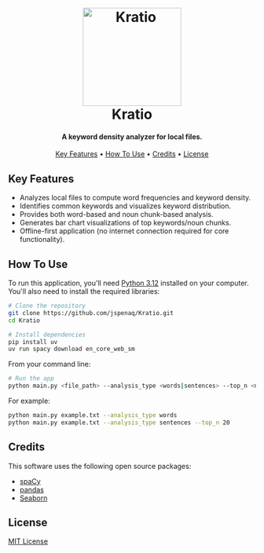 <h1 align="center">
  <br>
  <a href="https://github.com/jspenaq/Kratio"><img src="https://github-production-user-asset-6210df.s3.amazonaws.com/36420972/452481397-78ec4635-5163-414e-b4e5-726a13ab349c.jpg?X-Amz-Algorithm=AWS4-HMAC-SHA256&X-Amz-Credential=AKIAVCODYLSA53PQK4ZA%2F20250606%2Fus-east-1%2Fs3%2Faws4_request&X-Amz-Date=20250606T220440Z&X-Amz-Expires=300&X-Amz-Signature=1bb9312ecd6ae2fbe6f3daf3a5b67318f4ad4e72e01915dd7c6d5dc862f24524&X-Amz-SignedHeaders=host" alt="Kratio" width="200"></a>
  <br>
  Kratio
  <br>
</h1>

<h4 align="center">A keyword density analyzer for local files.</h4>


<p align="center">
  <a href="#key-features">Key Features</a> •
  <a href="#how-to-use">How To Use</a> •
  <a href="#credits">Credits</a> •
  <a href="#license">License</a>
</p>

## Key Features

*   Analyzes local files to compute word frequencies and keyword density.
*   Identifies common keywords and visualizes keyword distribution.
*   Provides both word-based and noun chunk-based analysis.
*   Generates bar chart visualizations of top keywords/noun chunks.
*   Offline-first application (no internet connection required for core functionality).

## How To Use

To run this application, you'll need [Python 3.12](https://www.python.org/downloads/) installed on your computer. You'll also need to install the required libraries:

```bash
# Clone the repository
git clone https://github.com/jspenaq/Kratio.git
cd Kratio

# Install dependencies
pip install uv
uv run spacy download en_core_web_sm
```

From your command line:

```bash
# Run the app
python main.py <file_path> --analysis_type <words|sentences> --top_n <number_of_keywords>
```

For example:

```bash
python main.py example.txt --analysis_type words
python main.py example.txt --analysis_type sentences --top_n 20
```

## Credits

This software uses the following open source packages:

- [spaCy](https://spacy.io/)
- [pandas](https://pandas.pydata.org/)
- [Seaborn](https://seaborn.pydata.org/)

## License

[MIT License](LICENSE)